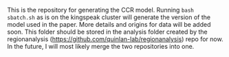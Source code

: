 This is the repository for generating the CCR model.  Running `bash sbatch.sh` as is on the kingspeak cluster will generate the version of the model used in the paper.  More details and origins for data will be added soon.
This folder should be stored in the analysis folder created by the regionanalysis (https://github.com/quinlan-lab/regionanalysis) repo for now.  In the future, I will most likely merge the two repositories into one.

